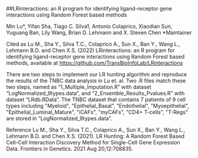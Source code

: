 ##LRinteractions: an R program for identifying ligand-receptor gene interactions using Random Forest based methods

Min Lu*, Yifan Sha, Tiago C. Silva1, Antonio Colaprico, Xiaodian Sun, Yuguang Ban, Lily Wang, Brian D. Lehmann and X. Steven Chen
*Maintainer

Cited as 
Lu M., Sha Y., Silva T.C., Colaprico A., Sun X., Ban Y., Wang L., Lehmann B.D. and Chen X.S. (2022) LRinteractions: an R program for identifying ligand-receptor gene interactions using Random Forest based methods, available at https://github.com/TransBioInfoLab/LRinteractions


There are two steps to implement our LR hunting algorithm and reproduce the results of the TNBC data analysis in Lu et. al. Two .R files match these two steps, named as “1_Multiple_Imputation.R” with dataset “LogNormalized_9types.data”, and “2_Ensemble_Results_Pvalues.R” with dataset “LRdb.RData”. The TNBC dataset that contains 7 patients of 9 cell types including "Myeloid", "Epithelial_Basal", "Endothelial", "Myoepithelial", "Epithelial_Luminal_Mature", "iCAFs", "myCAFs", "CD4+ T-cells", "T-Regs" are stored in “LogNormalized_9types.data”.

Reference
Lu M., Sha Y., Silva T.C., Colaprico A., Sun X., Ban Y., Wang L., Lehmann B.D. and Chen X.S. (2021). LR Hunting: A Random Forest Based Cell–Cell Interaction Discovery Method for Single-Cell Gene Expression Data. Frontiers in Genetics. 2021 Aug 20;12:708835.
